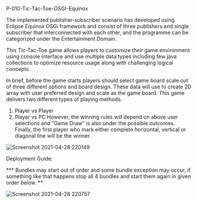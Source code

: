 P-010-Tic-Tac-Toe-OSGI-Equinox

The implemented publisher-subscriber scenario has developed using Eclipse Equinox OSGi framework and consist of three publishers and single subscriber 
that interconnected with each other, and the programme can be categorized under the Entertainment Domain.

This Tic-Tac-Toe game allows players to customize their game environment using console interface and use multiple data types 
including few java collections to optimize resource usage along with challenging logical concepts.

In brief, before the game starts players should select game board scale out of three different options and board design. These data will use to create 2D array 
with user preferred design and scale as the game board. This game delivers two different types of playing methods.
1. Player vs Player
2. Player vs PC
However, the winning rules will depend on above user selections and “Game Draw” is also under the possible outcomes. Finally, the first player who mark 
either complete horizontal, vertical or diagonal line will be the winner. 

![Screenshot 2021-04-28 220149](https://user-images.githubusercontent.com/49945253/116439594-5a9be580-a86d-11eb-8e9e-4a77658f98c8.png)

Deployment Guide:

*** Bundles may start out of order and some bundle exception may occur, if something like that happens stop all 4 bundles and start them again in given order below. **

![Screenshot 2021-04-28 220757](https://user-images.githubusercontent.com/49945253/116440511-368cd400-a86e-11eb-97ae-a0d304030ef8.png)
